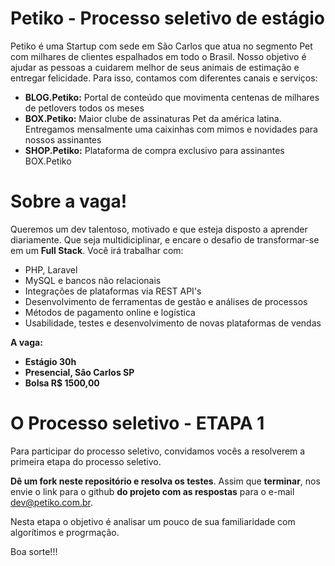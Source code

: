 # Petiko - Processo seletivo de estágio

Petiko é uma Startup com sede em São Carlos que atua no segmento Pet com milhares de clientes espalhados em todo o Brasil. Nosso objetivo é ajudar as pessoas a cuidarem melhor de seus animais de estimação e entregar felicidade. Para isso, contamos com diferentes canais e serviços:


* **BLOG.Petiko:** Portal de conteúdo que movimenta centenas de milhares de petlovers todos os meses
* **BOX.Petiko:** Maior clube de assinaturas Pet da américa latina. Entregamos mensalmente uma caixinhas com mimos e novidades para nossos assinantes
* **SHOP.Petiko:** Plataforma de compra exclusivo para assinantes BOX.Petiko

# Sobre a vaga!

Queremos um dev talentoso, motivado e que esteja disposto a aprender diariamente. Que seja multidiciplinar, e encare o desafio de transformar-se em um **Full Stack**.
Você irá trabalhar com:

* PHP, Laravel
* MySQL e bancos não relacionais
* Integrações de plataformas via REST API's
* Desenvolvimento de ferramentas de gestão e análises de processos
* Métodos de pagamento online e logística
* Usabilidade, testes e desenvolvimento de novas plataformas de vendas

**A vaga:**

* **Estágio 30h**
* **Presencial, Sâo Carlos SP**
* **Bolsa R$ 1500,00**

# O Processo seletivo - ETAPA 1
Para participar do processo seletivo, convidamos vocês a resolverem a primeira etapa do processo seletivo.

**Dê um fork neste repositório e resolva os testes**.
Assim que **terminar**, nos envie o link para o github **do projeto com as respostas** para o e-mail dev@petiko.com.br.

Nesta etapa o objetivo é analisar um pouco de sua familiaridade com algorítimos e progrmação.

Boa sorte!!!